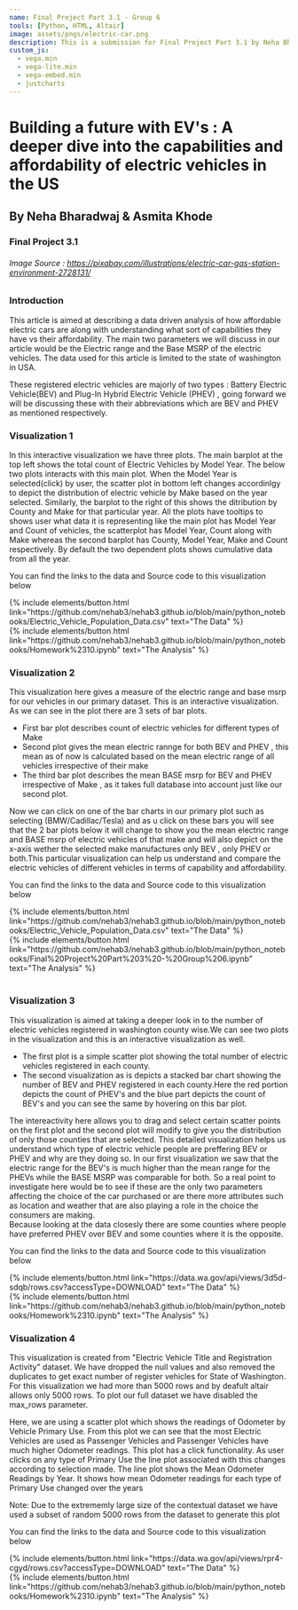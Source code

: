 ```yaml
---
name: Final Project Part 3.1 - Group 6
tools: [Python, HTML, Altair]
image: assets/pngs/electric-car.png
description: This is a submission for Final Project Part 3.1 by Neha Bharadwaj and Asmita Khode!
custom_js:
  - vega.min
  - vega-lite.min
  - vega-embed.min
  - justcharts
---
```



# Building a future with EV's : A deeper dive into the capabilities and affordability of electric vehicles in the US  
## By Neha Bharadwaj & Asmita Khode  
### Final Project 3.1  


###### Image Source : https://pixabay.com/illustrations/electric-car-gas-station-environment-2728131/  

### Introduction
This article is aimed at describing a data driven analysis of how affordable electric cars are along with understanding what sort of capabilities they have vs their affordability. The main two parameters we will discuss in our article would be the Electric range and the Base MSRP of the electric vehicles. The data used for this article is limited to the state of washington in USA.  

These registered electric vehicles are majorly of two types : Battery Electric Vehicle(BEV) and Plug-In Hybrid Electric Vehicle (PHEV) , going forward we will be discussing these with their abbreviations which are BEV and PHEV as mentioned respectively.  

### Visualization 1  

<vegachart schema-url="{{ site.baseurl }}/assets/json/Final_plot1.json" style="width: 100%"></vegachart> 

In this interactive visualization we have three plots. The main barplot at the top left shows the total count of Electric Vehicles by Model Year. The below two plots interacts with this main plot. When the Model Year is selected(click) by user, the scatter plot in bottom left changes accordinlgy to depict the distribution of electric vehicle by Make based on the year selected. Similarly, the barplot to the right of this shows the ditribution by County and Make for that particular year. All the plots have tooltips to shows user what data it is representing like the main plot has Model Year and Count of vehicles, the scatterplot has Model Year, Count along with Make whereas the second barplot has County, Model Year, Make and Count respectively. By default the two dependent plots shows cumulative data from all the year.  

You can find the links to the data and Source code to this visualization below

<div class="left">
{% include elements/button.html link="https://github.com/nehab3/nehab3.github.io/blob/main/python_notebooks/Electric_Vehicle_Population_Data.csv" text="The Data" %}
</div>

<div class="right">
{% include elements/button.html link="https://github.com/nehab3/nehab3.github.io/blob/main/python_notebooks/Homework%2310.ipynb" text="The Analysis" %}
</div> 



### Visualization 2
<vegachart schema-url="{{ site.baseurl }}/assets/json/Final_plot2.json" style="width: 100%"></vegachart>

This visualization here gives a measure of the electric range and base msrp for our vehicles in our primary dataset. This is an interactive visualization. As we can see in the plot there are 3 sets of bar plots.  

- First bar plot describes count of electric vehicles for different types of Make
- Second plot gives the mean electric rannge for both BEV and PHEV , this mean as of now is calculated based on the mean electric range of all vehicles irrespective of their make
- The third bar plot describes the mean BASE msrp for BEV and PHEV irrespective of Make , as it takes full database into account just like our second plot.  

Now we can click on one of the bar charts in our primary plot such as selecting (BMW/Cadillac/Tesla) and as u click on these bars you will see that the 2 bar plots below it will change to show you the mean electric range and BASE msrp of electric vehicles of that make and will also depict on the x-axis wether the selected make manufactures only BEV , only PHEV or both.This particular visualization can help us understand and compare the electric vehicles of different vehicles in terms of capability and affordability.

You can find the links to the data and Source code to this visualization below

<div class="left">
{% include elements/button.html link="https://github.com/nehab3/nehab3.github.io/blob/main/python_notebooks/Electric_Vehicle_Population_Data.csv" text="The Data" %}
</div>

<div class="right">
{% include elements/button.html link="https://github.com/nehab3/nehab3.github.io/blob/main/python_notebooks/Final%20Project%20Part%203%20-%20Group%206.ipynb" text="The Analysis" %}
</div>  

<br>

### Visualization 3   

<vegachart schema-url="{{ site.baseurl }}/assets/json/Final_plot3.json" style="width: 100%"></vegachart>  

This visualization is aimed at taking a deeper look in to the number of electric vehicles registered in washington county wise.We can see two plots in the visualization and this is an interactive visualization as well.
- The first plot is a simple scatter plot showing the total number of electric vehicles registered in each county.
- The second visualization as is depicts a stacked bar chart showing the number of BEV and PHEV registered in each county.Here the red portion depicts the count of PHEV's and the blue part depicts the count of BEV's and you can see the same by hovering on this bar plot.

The intereactivity here allows you to drag and select certain scatter points on the first plot and the second plot will modify to give you the distribution of only those counties that are selected. This detailed visualization helps us understand which type of electric vehicle people are preffering BEV or PHEV and why are they doing so. In our first visualization we saw that the electric range for the BEV's is much higher than the mean range for the PHEVs while the BASE MSRP was comparable for both. So a real point to investigate here would be to see if these are the only two parameters affecting the choice of the car purchased or are there more attributes such as location and weather that are also playing a role in the choice the consumers are making.  
Because looking at the data closesly there are some counties where people have preferred PHEV over BEV and some counties where it is the opposite.  

You can find the links to the data and Source code to this visualization below

<div class="left">
{% include elements/button.html link="https://data.wa.gov/api/views/3d5d-sdqb/rows.csv?accessType=DOWNLOAD" text="The Data" %}
</div>

<div class="right">
{% include elements/button.html link="https://github.com/nehab3/nehab3.github.io/blob/main/python_notebooks/Homework%2310.ipynb" text="The Analysis" %}
</div>  

### Visualization 4   

<vegachart schema-url="{{ site.baseurl }}/assets/json/Final_plot4.json" style="width: 100%"></vegachart>

This visualization is created from "Electric Vehicle Title and Registration Activity" dataset. We have dropped the null values and also removed the duplicates to get exact number of register vehicles for State of Washington. For this visualization we had more than 5000 rows and by deafult altair allows only 5000 rows. To plot our full dataset we have disabled the max_rows parameter.  

Here, we are using a scatter plot which shows the readings of Odometer by Vehicle Primary Use. From this plot we can see that the most Electric Vehicles are used as Passenger Vehicles and Passenger Vehicles have much higher Odometer readings. This plot has a click functionality. As user clicks on any type of Primary Use the line plot associated with this changes according to selection made. The line plot shows the Mean Odometer Readings by Year. It shows how mean Odometer readings for each type of Primary Use changed over the years

Note: Due to the extrememly large size of the contextual dataset we have used a subset of random 5000 rows from the dataset to generate this plot

You can find the links to the data and Source code to this visualization below

<div class="left">
{% include elements/button.html link="https://data.wa.gov/api/views/rpr4-cgyd/rows.csv?accessType=DOWNLOAD" text="The Data" %}
</div>

<div class="right">
{% include elements/button.html link="https://github.com/nehab3/nehab3.github.io/blob/main/python_notebooks/Homework%2310.ipynb" text="The Analysis" %}
</div>

